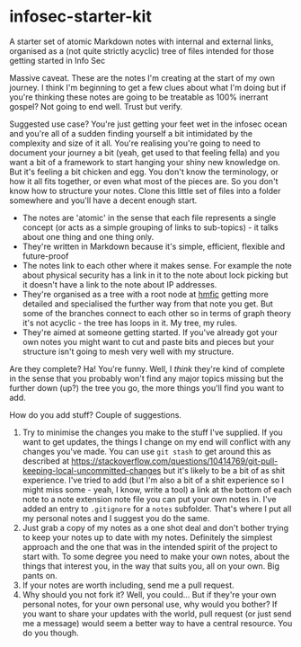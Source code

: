 # infosec-starter-kit
A starter set of atomic Markdown notes with internal and external links, organised as a (not quite strictly acyclic) tree of files intended for those getting started in Info Sec

Massive caveat. These are the notes I'm creating at the start of my own journey. I think I'm beginning to get a few clues about what I'm doing but if you're thinking these notes are going to be treatable as 100% inerrant gospel? Not going to end well. Trust but verify.

Suggested use case? You're just getting your feet wet in the infosec ocean and you're all of a sudden finding yourself a bit intimidated by the complexity and size of it all. You're realising you're going to need to document your journey a bit (yeah, get used to that feeling fella) and you want a bit of a framework to start hanging your shiny new knowledge on. But it's feeling a bit chicken and egg. You don't know the terminology, or how it all fits together, or even what most of the pieces are. So you don't know how to structure your notes. Clone this little set of files into a folder somewhere and you'll have a decent enough start.

- The notes are 'atomic' in the sense that each file represents a single concept (or acts as a simple grouping of links to sub-topics) - it talks about one thing and one thing only.
- They're written in Markdown because it's simple, efficient, flexible and future-proof
- The notes link to each other where it makes sense. For example the note about physical security has a link in it to the note about lock picking but it doesn't have a link to the note about IP addresses.
- They're organised as a tree with a root node at [hmfic](hmfic.md) getting more detailed and specialised the further way from that note you get. But some of the branches connect to each other so in terms of graph theory it's not acyclic - the tree has loops in it. My tree, my rules.
- They're aimed at someone getting started. If you've already got your own notes you might want to cut and paste bits and pieces but your structure isn't going to mesh very well with my structure.

Are they complete? Ha! You're funny. Well, I *think* they're kind of complete in the sense that you probably won't find any major topics missing but the further down (up?) the tree you go, the more things you'll find you want to add.

How do you add stuff? Couple of suggestions.

1. Try to minimise the changes you make to the stuff I've supplied. If you want to get updates, the things I change on my end will conflict with any changes you've made. You can use `git stash` to get around this as described at https://stackoverflow.com/questions/10414769/git-pull-keeping-local-uncommitted-changes but it's likely to be a bit of as shit experience. I've tried to add (but I'm also a bit of a shit experience so I might miss some - yeah, I know, write a tool) a link at the bottom of each note to a note extension note file you can put your own notes in. I've added an entry to `.gitignore` for a `notes` subfolder. That's where I put all my personal notes and I suggest you do the same.
2. Just grab a copy of my notes as a one shot deal and don't bother trying to keep your notes up to date with my notes. Definitely the simplest approach and the one that was in the intended spirit of the project to start with. To some degree you need to make your own notes, about the things that interest you, in the way that suits you, all on your own. Big pants on.
3. If your notes are worth including, send me a pull request.
4. Why should you not fork it? Well, you could... But if they're your own personal notes, for your own personal use, why would you bother? If you want to share your updates with the world, pull request (or just send me a message) would seem a better way to have a central resource. You do you though.
